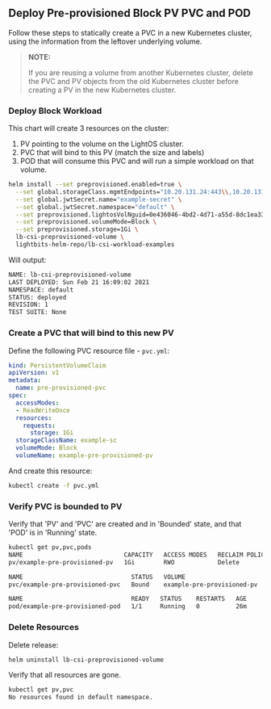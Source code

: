 
## Deploy Pre-provisioned Block PV PVC and POD

Follow these steps to statically create a PVC in a new Kubernetes cluster, using the information from the leftover underlying volume.

> **NOTE:**
>
> If you are reusing a volume from another Kubernetes cluster, delete the PVC and PV objects from the old Kubernetes cluster before creating a PV in the new Kubernetes cluster.

### Deploy Block Workload

This chart will create 3 resources on the cluster:
1. PV pointing to the volume on the LightOS cluster.
2. PVC that will bind to this PV (match the size and labels)
3. POD that will consume this PVC and will run a simple workload on that volume.


```bash
helm install --set preprovisioned.enabled=true \
  --set global.storageClass.mgmtEndpoints="10.20.131.24:443\\,10.20.131.2:443\\,10.20.131.6:443\\,192.168.18.96:443\\,192.168.18.99:443\\,192.168.20.24:443" \
  --set global.jwtSecret.name="example-secret" \
  --set global.jwtSecret.namespace="default" \
  --set preprovisioned.lightosVolNguid=0e436046-4bd2-4d71-a55d-8dc1ea33307c \
  --set preprovisioned.volumeMode=Block \
  --set preprovisioned.storage=1Gi \
  lb-csi-preprovisioned-volume \
  lightbits-helm-repo/lb-csi-workload-examples
```

Will output:

```bash
NAME: lb-csi-preprovisioned-volume
LAST DEPLOYED: Sun Feb 21 16:09:02 2021
NAMESPACE: default
STATUS: deployed
REVISION: 1
TEST SUITE: None
```

### Create a PVC that will bind to this new PV

Define the following PVC resource file - `pvc.yml`:

```yaml
kind: PersistentVolumeClaim
apiVersion: v1
metadata:
  name: pre-provisioned-pvc
spec:
  accessModes:
  - ReadWriteOnce
  resources:
    requests:
      storage: 1Gi
  storageClassName: example-sc
  volumeMode: Block
  volumeName: example-pre-provisioned-pv
```

And create this resource:

```bash
kubectl create -f pvc.yml
```

### Verify PVC is bounded to PV

Verify that 'PV' and 'PVC' are created and in 'Bounded' state, and that 'POD' is in 'Running' state.

```bash
kubectl get pv,pvc,pods
NAME                            CAPACITY   ACCESS MODES   RECLAIM POLICY   STATUS   CLAIM                                 STORAGECLASS
pv/example-pre-provisioned-pv   1Gi        RWO            Delete           Bound    default/example-pre-provisioned-pvc   example-sc

NAME                              STATUS   VOLUME                       CAPACITY   ACCESS MODES   STORAGECLASS
pvc/example-pre-provisioned-pvc   Bound    example-pre-provisioned-pv   1Gi        RWO            example-sc

NAME                              READY   STATUS    RESTARTS   AGE
pod/example-pre-provisioned-pod   1/1     Running   0          26m
```

### Delete Resources

Delete release:

```bash
helm uninstall lb-csi-preprovisioned-volume
```

Verify that all resources are gone.

```bash
kubectl get pv,pvc
No resources found in default namespace.
```
